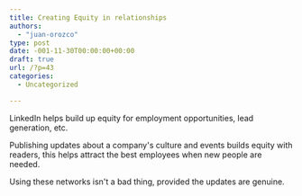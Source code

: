 ```yaml
---
title: Creating Equity in relationships
authors: 
  - "juan-orozco"
type: post
date: -001-11-30T00:00:00+00:00
draft: true
url: /?p=43
categories:
  - Uncategorized

---
```

LinkedIn helps build up equity for employment opportunities, lead generation, etc.

Publishing updates about a company's culture and events builds equity with readers, this helps attract the best employees when new people are needed.

Using these networks isn't a bad thing, provided the updates are genuine.